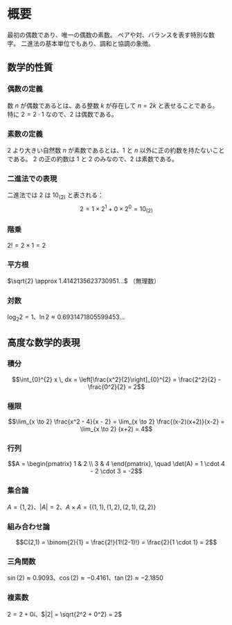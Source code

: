 # 概要
最初の偶数であり、唯一の偶数の素数。
ペアや対、バランスを表す特別な数字。
二進法の基本単位でもあり、調和と協調の象徴。

## 数学的性質

### 偶数の定義
数 $n$ が偶数であるとは、ある整数 $k$ が存在して $n = 2k$ と表せることである。
特に $2 = 2 \cdot 1$ なので、$2$ は偶数である。

### 素数の定義
$2$ より大きい自然数 $n$ が素数であるとは、$1$ と $n$ 以外に正の約数を持たないことである。
$2$ の正の約数は $1$ と $2$ のみなので、$2$ は素数である。

### 二進法での表現
二進法では $2$ は $10_{(2)}$ と表される：
$$2 = 1 \times 2^1 + 0 \times 2^0 = 10_{(2)}$$

### 階乗
$2! = 2 \times 1 = 2$

### 平方根
$\sqrt{2} \approx 1.4142135623730951...$ （無理数）

### 対数
$\log_{2} 2 = 1$、$\ln 2 \approx 0.6931471805599453...$

## 高度な数学的表現

### 積分
$$\int_{0}^{2} x \, dx = \left[\frac{x^2}{2}\right]_{0}^{2} = \frac{2^2}{2} - \frac{0^2}{2} = 2$$

### 極限
$$\lim_{x \to 2} \frac{x^2 - 4}{x - 2} = \lim_{x \to 2} \frac{(x-2)(x+2)}{x-2} = \lim_{x \to 2} (x+2) = 4$$

### 行列
$$A = \begin{pmatrix} 1 & 2 \\ 3 & 4 \end{pmatrix}, \quad \det(A) = 1 \cdot 4 - 2 \cdot 3 = -2$$

### 集合論
$A = \{1, 2\}$、$|A| = 2$、$A \times A = \{(1,1), (1,2), (2,1), (2,2)\}$

### 組み合わせ論
$$C(2,1) = \binom{2}{1} = \frac{2!}{1!(2-1)!} = \frac{2}{1 \cdot 1} = 2$$

### 三角関数
$\sin(2) \approx 0.9093$、$\cos(2) \approx -0.4161$、$\tan(2) \approx -2.1850$

### 複素数
$2 = 2 + 0i$、$|2| = \sqrt{2^2 + 0^2} = 2$
